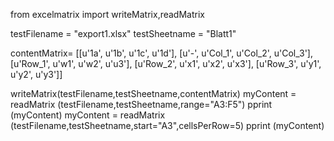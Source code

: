 from  excelmatrix import writeMatrix,readMatrix


testFilename = "export1.xlsx"
testSheetname = "Blatt1"

contentMatrix= [[u'1a', u'1b', u'1c', u'1d'], 
                [u'-', u'Col_1', u'Col_2', u'Col_3'], 
                [u'Row_1', u'w1', u'w2', u'u3'], 
                [u'Row_2', u'x1', u'x2', u'x3'], 
                [u'Row_3', u'y1', u'y2', u'y3']]


writeMatrix(testFilename,testSheetname,contentMatrix)
myContent = readMatrix (testFilename,testSheetname,range="A3:F5")
pprint (myContent)
myContent = readMatrix (testFilename,testSheetname,start="A3",cellsPerRow=5)
pprint (myContent)

    
